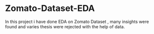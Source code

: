 # Zomato-Dataset-EDA
In this project i have done EDA on Zomato Dataset , many insights were found and varies thesis were rejected with the help of data.
